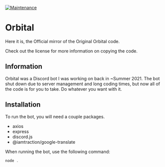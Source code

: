 [![Maintenance](https://img.shields.io/badge/Maintained%3F-no-red.svg)](https://bitbucket.org/lbesson/ansi-colors)

# Orbital

Here it is, the Official mirror of the Original Orbital code.   

Check out the license for more information on copying the code.

## Information

Orbital was a Discord bot I was working on back in ~Summer 2021. The bot shut down due to server management and long coding times, but now all of the code is for you to take. Do whatever you want with it.

## Installation

To run the bot, you will need a couple packages.

* axios
* express
* discord.js
* @iamtraction/google-translate

When running the bot, use the following command:

```javascript
node .
```
